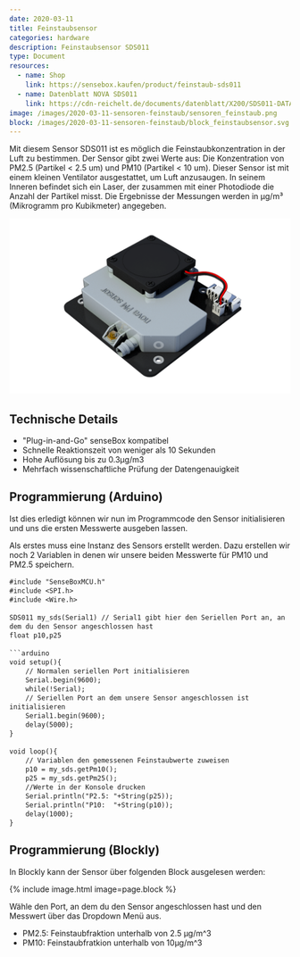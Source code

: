 ```yaml
---
date: 2020-03-11
title: Feinstaubsensor
categories: hardware
description: Feinstaubsensor SDS011
type: Document
resources:
  - name: Shop
    link: https://sensebox.kaufen/product/feinstaub-sds011
  - name: Datenblatt NOVA SDS011
    link: https://cdn-reichelt.de/documents/datenblatt/X200/SDS011-DATASHEET.pdf
image: /images/2020-03-11-sensoren-feinstaub/sensoren_feinstaub.png
block: /images/2020-03-11-sensoren-feinstaub/block_feinstaubsensor.svg
---
```


Mit diesem Sensor SDS011 ist es möglich die Feinstaubkonzentration in der Luft zu bestimmen. Der Sensor gibt zwei Werte aus: Die Konzentration von PM2.5 (Partikel < 2.5 um) und PM10 (Partikel < 10 um). Dieser Sensor ist mit einem kleinen Ventilator ausgestattet, um Luft anzusaugen. In seinem Inneren befindet sich ein Laser, der zusammen mit einer Photodiode die Anzahl der Partikel misst. Die Ergebnisse der Messungen werden in µg/m³ (Mikrogramm pro Kubikmeter) angegeben.

![Feinstaubsensor für PM10 und PM2.5](https://github.com/sensebox/resources/raw/master/gitbook_pictures/feinstaub_top.png)

## Technische Details
* "Plug-in-and-Go" senseBox kompatibel
* Schnelle Reaktionszeit von weniger als 10 Sekunden
* Hohe Auflösung bis zu 0.3µg/m3
* Mehrfach wissenschaftliche Prüfung der Datengenauigkeit

## Programmierung (Arduino)

Ist dies erledigt können wir nun im Programmcode den Sensor initialisieren und uns die ersten Messwerte ausgeben lassen.

Als erstes muss eine Instanz des Sensors erstellt werden. Dazu erstellen wir noch 2 Variablen in denen wir unsere beiden Messwerte für PM10 und PM2.5 speichern.

```arduino
#include "SenseBoxMCU.h"
#include <SPI.h>
#include <Wire.h>

SDS011 my_sds(Serial1) // Serial1 gibt hier den Seriellen Port an, an dem du den Sensor angeschlossen hast
float p10,p25

```arduino
void setup(){
    // Normalen seriellen Port initialisieren 
    Serial.begin(9600);
    while(!Serial);
    // Seriellen Port an dem unsere Sensor angeschlossen ist initialisieren
    Serial1.begin(9600);
    delay(5000);
}

void loop(){
    // Variablen den gemessenen Feinstaubwerte zuweisen
    p10 = my_sds.getPm10();
    p25 = my_sds.getPm25();
    //Werte in der Konsole drucken
    Serial.println("P2.5: "+String(p25));
    Serial.println("P10:  "+String(p10));
    delay(1000);
}
```

## Programmierung (Blockly)

In Blockly kann der Sensor über folgenden Block ausgelesen werden:

{% include image.html image=page.block %}

Wähle den Port, an dem du den Sensor angeschlossen hast und den Messwert über das Dropdown Menü aus.

- PM2.5: Feinstaubfraktion unterhalb von 2.5 µg/m^3 
- PM10: Feinstaubfratkion unterhalb von 10µg/m^3
